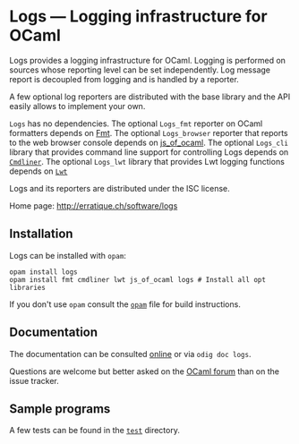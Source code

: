 Logs — Logging infrastructure for OCaml
=======================================

Logs provides a logging infrastructure for OCaml. Logging is performed
on sources whose reporting level can be set independently. Log message
report is decoupled from logging and is handled by a reporter.

A few optional log reporters are distributed with the base library and
the API easily allows to implement your own.

`Logs` has no dependencies. The optional `Logs_fmt` reporter on OCaml
formatters depends on [Fmt][fmt].  The optional `Logs_browser`
reporter that reports to the web browser console depends on
[js_of_ocaml][jsoo]. The optional `Logs_cli` library that provides
command line support for controlling Logs depends on
[`Cmdliner`][cmdliner]. The optional `Logs_lwt` library that provides
Lwt logging functions depends on [`Lwt`][lwt]

Logs and its reporters are distributed under the ISC license.

[fmt]: http://erratique.ch/software/fmt
[jsoo]: http://ocsigen.org/js_of_ocaml/
[cmdliner]: http://erratique.ch/software/cmdliner
[lwt]: http://ocsigen.org/lwt/

Home page: <http://erratique.ch/software/logs>

## Installation

Logs can be installed with `opam`:

    opam install logs
    opam install fmt cmdliner lwt js_of_ocaml logs # Install all opt libraries

If you don't use `opam` consult the [`opam`](opam) file for build
instructions.

## Documentation

The documentation can be consulted [online][doc] or via `odig doc logs`. 

Questions are welcome but better asked on the [OCaml forum][ocaml-forum] 
than on the issue tracker.

[doc]: https://erratique.ch/software/logs/doc
[ocaml-forum]: https://discuss.ocaml.org/

## Sample programs

A few tests can be found in the [`test`](test/) directory.

